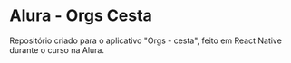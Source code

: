 # Alura - Orgs Cesta
Repositório criado para o aplicativo "Orgs - cesta", feito em React Native durante o curso na Alura. 
